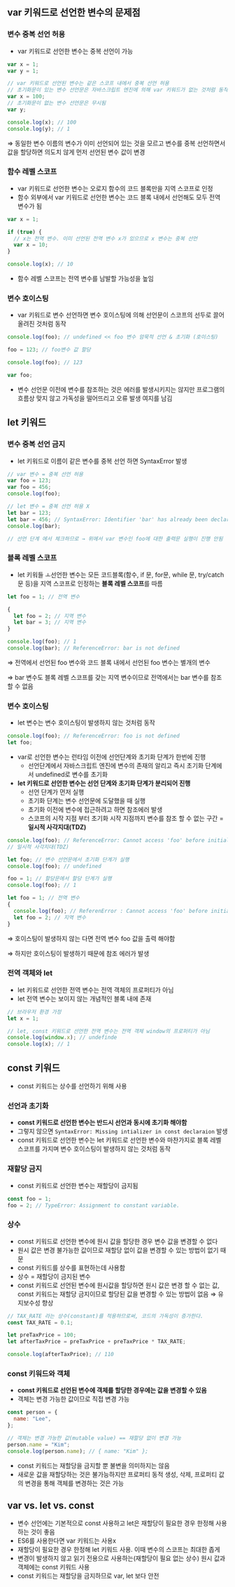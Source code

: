 ## var 키워드로 선언한 변수의 문제점

### 변수 중복 선언 허용

- var 키워드로 선언한 변수는 중복 선언이 가능

```jsx
var x = 1;
var y = 1;

// var 키워드로 선언된 변수는 같은 스코프 내에서 중복 선언 허용
// 초기화문이 있는 변수 선언문은 자바스크립트 엔진에 의해 var 키워드가 없는 것처럼 동작
var x = 100;
// 초기화문이 없는 변수 선언문은 무시됨
var y;

console.log(x); // 100
console.log(y); // 1
```

⇒ 동일한 변수 이름의 변수가 이미 선언되어 있는 것을 모르고 변수를 중복 선언하면서 값을 할당하면 의도치 않게 먼저 선언된 변수 값이 변경

### 함수 레벨 스코프

- var 키워드로 선언한 변수는 오로지 함수의 코드 블록만을 지역 스코프로 인정
- 함수 외부에서 var 키워드로 선언한 변수는 코드 블록 내에서 선언해도 모두 전역 변수가 됨

```jsx
var x = 1;

if (true) {
  // x는 전역 변수. 이미 선언된 전역 변수 x가 있으므로 x 변수는 중복 선언
  var x = 10;
}

console.log(x); // 10
```

- 함수 레벨 스코프는 전역 변수를 남발할 가능성을 높임

### 변수 호이스팅

- var 키워드로 변수 선언하면 변수 호이스팅에 의해 선언문이 스코프의 선두로 끌어 올려진 것처럼 동작

```jsx
console.log(foo); // undefined << foo 변수 암묵적 선언 & 초기화 (호이스팅)

foo = 123; // foo변수 값 할당

console.log(foo); // 123

var foo;
```

- 변수 선언문 이전에 변수를 참조하는 것은 에러를 발생시키지는 않지만 프로그램의 흐름상 맞지 않고 가독성을 떨어뜨리고 오류 발생 여지를 남김

## let 키워드

### 변수 중복 선언 금지

- let 키워드로 이름이 같은 변수를 중복 선언 하면 SyntaxError 발생

```jsx
// var 변수 = 중복 선언 허용
var foo = 123;
var foo = 456;
console.log(foo);

// let 변수 = 중복 선언 허용 X
let bar = 123;
let bar = 456; // SyntaxError: Identifier 'bar' has already been declared
console.log(bar);

// 선언 단계 에서 체크하므로 → 위에서 var 변수인 foo에 대한 출력문 실행이 진행 안됨
```

### 블록 레벨 스코프

- let 키워들 ㅗ선언한 변수는 모든 코드블록(함수, if 문, for문, while 문, try/catch 문 등)을 지역 스코프로 인정하는 **블록 레벨 스코프**를 따름

```jsx
let foo = 1; // 전역 변수

{
  let foo = 2; // 지역 변수
  let bar = 3; // 지역 변수
}

console.log(foo); // 1
console.log(bar); // ReferenceError: bar is not defined
```

⇒ 전역에서 선언된 foo 변수와 코드 블록 내에서 선언된 foo 변수는 별개의 변수

⇒ bar 변수도 블록 레벨 스코프를 갖는 지역 변수이므로 전역에서는 bar 변수를 참조 할 수 없음

### 변수 호이스팅

- let 변수는 변수 호이스팅이 발생하지 않는 것처럼 동작

```jsx
console.log(foo); // ReferenceError: foo is not defined
let foo;
```

- var로 선언한 변수는 런타임 이전에 선언단계와 초기화 단계가 한번에 진행
  - 선언단계에서 자바스크립트 엔진에 변수의 존재의 알리고 즉시 초기화 단계에서 undefined로 변수를 초기화
- **let 키워드로 선언한 변수는 선언 단계와 초기화 단계가 분리되어 진행**
  - 선언 단계가 먼저 실행
  - 초기화 단계는 변수 선언문에 도달했을 때 실행
  - 초기화 이전에 변수에 접근하려고 하면 참조에러 발생
  - 스코프의 시작 지점 부터 초기화 시작 지점까지 변수를 참조 할 수 없는 구간 = **일시적 사각지대(TDZ)**

```jsx
console.log(foo); // ReferenceError: Cannot access 'foo' before initialization
// 일시적 사각지대(TDZ)

let foo; // 변수 선언문에서 초기화 단계가 실행
console.log(foo); // undefined

foo = 1; // 할당문에서 할당 단계가 실행
console.log(foo); // 1
```

```jsx
let foo = 1; // 전역 변수
{
  console.log(foo); // ReferenError : Cannot access 'foo' before initialization
  let foo = 2; // 지역 변수
}
```

⇒ 호이스팅이 발생하지 않는 다면 전역 변수 foo 값을 출력 해야함

⇒ 하지만 호이스팅이 발생하기 때문에 참조 에러가 발생

### 전역 객체와 let

- let 키워드로 선언한 전역 변수는 전역 객체의 프로퍼티가 아님
- let 전역 변수는 보이지 않는 개념적인 블록 내에 존재

```jsx
// 브라우저 환경 가정
let x = 1;

// let, const 키워드로 선언한 전역 변수는 전역 객체 window의 프로퍼티가 아님
console.log(window.x); // undefinde
console.log(x); // 1
```

## const 키워드

- const 키워드는 상수를 선언하기 위해 사용

### 선언과 초기화

- **const 키워드로 선언한 변수는 반드시 선언과 동시에 초기화 해야함**
- 그렇지 않으면 `SyntaxError: Missing intializer in const declaraion` 발생
- const 키워드로 선언한 변수는 let 키워드로 선언한 변수와 마찬가지로 블록 레벨 스코프를 가지며 변수 호이스팅이 발생하지 않는 것처럼 동작

### 재할당 금지

- const 키워드로 선언한 변수는 재할당이 금지됨

```jsx
const foo = 1;
foo = 2; // TypeError: Assignment to constant variable.
```

### 상수

- const 키워드로 선언한 변수에 원시 값을 할당한 경우 변수 값을 변경할 수 없다
- 원시 값은 변경 불가능한 값이므로 재할당 없이 값을 변경할 수 있는 방법이 없기 때문
- const 키워드를 상수를 표현하는데 사용함
- 상수 = 재할당이 금지된 변수
- const 키워드로 선언된 변수에 원시값을 할당하면 원시 값은 변경 할 수 없는 값, const 키워드는 재할당 금지이므로 할당된 값을 변경할 수 있는 방법이 없음 ⇒ 유지보수성 향상

```jsx
// TAX_RATE 라는 상수(constant)를 적용하므로써, 코드의 가독성이 증가한다.
const TAX_RATE = 0.1;

let preTaxPrice = 100;
let afterTaxPrice = preTaxPrice + preTaxPrice * TAX_RATE;

console.log(afterTaxPrice); // 110
```

### const 키워드와 객체

- **const 키워드로 선언된 변수에 객체를 할당한 경우에는 값을 변경할 수 있음**
- 객체는 변경 가능한 값이므로 직접 변경 가능

```jsx
const person = {
  name: "Lee",
};

// 객체는 변경 가능한 값(mutable value) == 재할당 없이 변경 가능
person.name = "Kim";
console.log(person.name); // { name: "Kim" };
```

- const 키워드는 재할당을 금지할 뿐 불변을 의미하지는 않음
- 새로운 값을 재할당하는 것은 불가능하지만 프로퍼티 동적 생성, 삭제, 프로퍼티 값의 변경을 통해 객체를 변경하는 것은 가능

## var vs. let vs. const

- 변수 선언에는 기본적으로 const 사용하고 let은 재할당이 필요한 경우 한정해 사용하는 것이 좋음
- ES6를 사용한다면 var 키워드는 사용x
- 재할당이 필요한 경우 한정해 let 키워드 사용. 이때 변수의 스코프는 최대한 좁게
- 변경이 발생하지 않고 읽기 전용으로 사용하는(재할당이 필요 없는 상수) 원시 값과 객체에는 const 키워드 사용
- const 키워드는 재할당을 금지하므로 var, let 보다 안전
